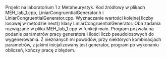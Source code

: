 Projekt na laboratorium 1 z Metaheurystyk. Kod źródłowy w plikach MEH_lab_1.cpp, LiniarCongruentialGenerator.h i LiniarCongruentialGenerator.cpp. Wyznaczanie wartości kolejnej liczby losowej w metodzie next() klasy LiniarCongruentialGenerator. Oba zadania rozwiązane w pliku  MEH_lab_1.cpp w funkcji main.
Program pozwala na podanie parametrów pracy generatora i ilości liczb pseudolosowych do wygenerowania. Z nieznanych mi powodów, przy niektórych kombinacjach parametrów, z jakimi inicjalizowany jest generator, program po wykonaniu obliczeń, kończy pracę z błędem.
